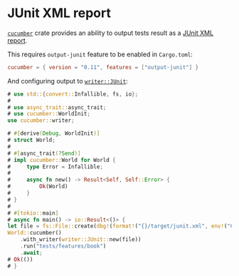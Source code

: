 JUnit XML report
================

[`cucumber`] crate provides an ability to output tests result as a [JUnit XML report].

This requires `output-junit` feature to be enabled in `Cargo.toml`:
```toml
cucumber = { version = "0.11", features = ["output-junit"] }
```

And configuring output to [`writer::JUnit`]:
```rust
# use std::{convert::Infallible, fs, io};
# 
# use async_trait::async_trait;
# use cucumber::WorldInit;
use cucumber::writer;

# #[derive(Debug, WorldInit)]
# struct World;
# 
# #[async_trait(?Send)]
# impl cucumber::World for World {
#     type Error = Infallible;
# 
#     async fn new() -> Result<Self, Self::Error> {
#         Ok(World)
#     }
# }
#
# #[tokio::main]
# async fn main() -> io::Result<()> {
let file = fs::File::create(dbg!(format!("{}/target/junit.xml", env!("CARGO_MANIFEST_DIR"))))?;
World::cucumber()
    .with_writer(writer::JUnit::new(file))
    .run("tests/features/book")
    .await;
# Ok(())
# }
```




[`cucumber`]: https://docs.rs/cucumber
[`writer::JUnit`]: https://docs.rs/cucumber/*/cucumber/writer/struct.JUnit.html
[JUnit XML report]: https://llg.cubic.org/docs/junit
